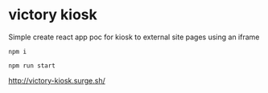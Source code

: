 # victory kiosk

Simple create react app poc for kiosk to external site pages using an iframe

```npm i```

```npm run start```

http://victory-kiosk.surge.sh/
